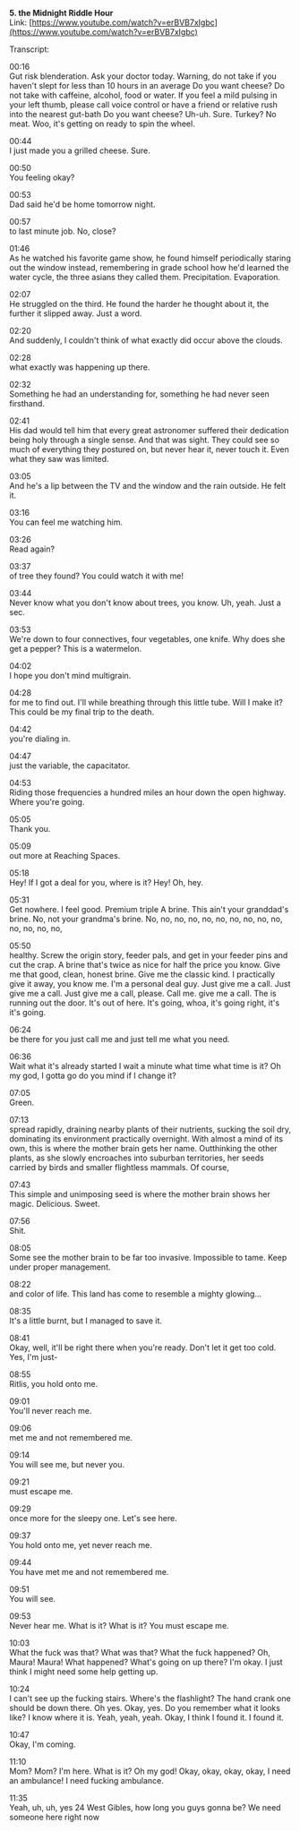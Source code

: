 **5\. the Midnight Riddle Hour**  
Link: [https://www.youtube.com/watch?v=erBVB7xIgbc](https://www.youtube.com/watch?v=erBVB7xIgbc)

Transcript:

00:16  
Gut risk blenderation. Ask your doctor today. Warning, do not take if you haven't slept for less than 10 hours in an average Do you want cheese? Do not take with caffeine, alcohol, food or water. If you feel a mild pulsing in your left thumb, please call voice control or have a friend or relative rush into the nearest gut-bath Do you want cheese? Uh-uh. Sure. Turkey? No meat. Woo, it's getting on ready to spin the wheel.

00:44  
I just made you a grilled cheese.  Sure.

00:50  
You feeling okay?

00:53  
Dad said he'd be home tomorrow night.

00:57  
to last minute job. No, close?

01:46  
As he watched his favorite game show, he found himself periodically staring out the window instead,  remembering in grade school  how he'd learned the water cycle,  the three asians they called them.  Precipitation.  Evaporation.

02:07  
He struggled on the third.  He found the harder he thought about it,  the further it slipped away.  Just a word.

02:20  
And suddenly,  I couldn't think of what  exactly did occur above the clouds.

02:28  
what exactly was happening up there.

02:32  
Something he had an understanding for,  something he had  never seen firsthand.

02:41  
His dad would tell him that every great astronomer  suffered their dedication being holy through a single sense. And that was sight.  They could see so much of everything they postured on,  but never hear it,  never touch it.  Even what they saw  was limited.

03:05  
And he's a lip between the TV  and the window  and the rain outside.  He felt it.

03:16  
You can feel me watching him.

03:26  
Read again?

03:37  
of tree they found? You could watch it with me\!

03:44  
Never know what you don't know about trees, you know. Uh, yeah.  Just a sec.

03:53  
We're down to four connectives,  four vegetables,  one  knife. Why does she get a pepper? This is a watermelon.

04:02  
I hope you  don't mind multigrain.

04:28  
for me to find out. I'll while breathing through this little tube.  Will I make it?  This could be my final trip  to the death.

04:42  
you're dialing in.

04:47  
just the variable,  the capacitator.

04:53  
Riding those frequencies a hundred miles an hour down the open highway.  Where you're going.

05:05  
Thank you.

05:09  
out more  at Reaching Spaces.

05:18  
Hey\!  If I got a deal for you, where is it? Hey\! Oh,  hey.

05:31  
Get nowhere. I feel good. Premium triple A brine. This ain't your granddad's brine. No, not your grandma's brine. No, no, no, no, no, no, no, no, no, no, no, no, no, no,

05:50  
healthy. Screw the origin story, feeder pals, and get in your feeder pins and cut the crap. A brine that's twice as nice for half the price you know. Give me that good, clean, honest brine. Give me the classic kind. I practically give it away, you know me. I'm a personal deal guy. Just give me a call. Just give me a call. Just give me a call, please. Call me. give me a call. The is running out the door. It's out of here. It's going, whoa, it's going right, it's it's going.

06:24  
be there for you just call me and just tell me what you need.

06:36  
Wait what it's already started I wait a minute what time what time is it? Oh my god, I gotta go do you mind if I change it?

07:05  
Green.

07:13  
spread rapidly,  draining nearby plants of their nutrients, sucking the soil dry,  dominating its environment practically overnight.  With almost a mind of its own,  this is where the mother brain gets her name.  Outthinking the other plants,  as she slowly encroaches into suburban territories,  her seeds carried by birds and smaller flightless mammals.  Of course,

07:43  
This simple and unimposing seed  is where the mother brain shows her magic.  Delicious. Sweet.

07:56  
Shit.

08:05  
Some see the mother brain to be far too invasive.  Impossible to tame.  Keep under proper management.

08:22  
and color of life.  This land has come to resemble a mighty glowing...

08:35  
It's a little burnt, but I managed to save it.

08:41  
Okay, well, it'll be right there when you're ready. Don't let it get too cold. Yes, I'm just-

08:55  
Ritlis,  you hold onto me.

09:01  
You'll never reach me.

09:06  
met me  and not remembered me.

09:14  
You will see me,  but never you.

09:21  
must escape me.

09:29  
once more for the sleepy one.  Let's  see here.

09:37  
You hold onto me,  yet never reach me.

09:44  
You have met me  and not remembered me.

09:51  
You will see.

09:53  
Never hear me. What is it? What is it? You must escape me.

10:03  
What  the fuck was that?  What was that? What the fuck happened? Oh, Maura\! Maura\! What happened? What's going on up there? I'm okay. I just think I might need some help getting up.

10:24  
I can't see up the fucking stairs.  Where's the flashlight? The hand crank  one should be down there.  Oh yes.  Okay, yes. Do you remember what it looks like? I know where it is.  Yeah, yeah, yeah. Okay, I think I found it. I found it.

10:47  
Okay, I'm coming.

11:10  
Mom? Mom? I'm here. What is it? Oh my god\! Okay, okay, okay, okay, I need an ambulance\! I need fucking ambulance.

11:35  
Yeah, uh, uh, yes 24 West Gibles, how long you guys gonna be? We need someone here right now

